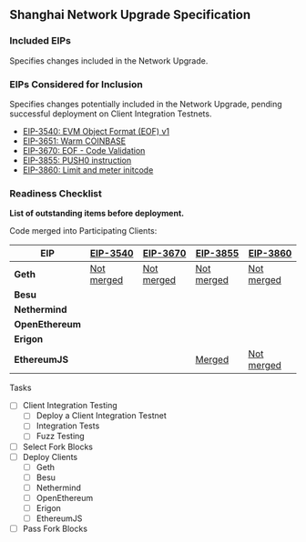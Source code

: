 ## Shanghai Network Upgrade Specification

### Included EIPs
Specifies changes included in the Network Upgrade.

### EIPs Considered for Inclusion
Specifies changes potentially included in the Network Upgrade, pending successful deployment on Client Integration Testnets.

* [EIP-3540: EVM Object Format (EOF) v1](https://eips.ethereum.org/EIPS/eip-3540)
* [EIP-3651: Warm COINBASE](https://eips.ethereum.org/EIPS/eip-3651)
* [EIP-3670: EOF - Code Validation](https://eips.ethereum.org/EIPS/eip-3670)
* [EIP-3855: PUSH0 instruction](https://eips.ethereum.org/EIPS/eip-3855)
* [EIP-3860: Limit and meter initcode](https://eips.ethereum.org/EIPS/eip-3860)

### Readiness Checklist

**List of outstanding items before deployment.**

Code merged into Participating Clients:

| EIP | [EIP-3540](https://eips.ethereum.org/EIPS/eip-3540) | [EIP-3670](https://eips.ethereum.org/EIPS/eip-3670) | [EIP-3855](https://eips.ethereum.org/EIPS/eip-3855) | [EIP-3860](https://eips.ethereum.org/EIPS/eip-3860) |
|------------------|------|------|------|------|
| **Geth**         | [Not merged](https://github.com/ethereum/go-ethereum/pull/22958) | [Not merged](https://github.com/ethereum/go-ethereum/pull/24090) | [Not merged](https://github.com/ethereum/go-ethereum/pull/24039) | [Not merged](https://github.com/ethereum/go-ethereum/pull/23847) |
| **Besu**         | | | | |
| **Nethermind**   | | | | |
| **OpenEthereum** | | | | |
| **Erigon**    | | | | |
| **EthereumJS**   | | | [Merged](https://github.com/ethereumjs/ethereumjs-monorepo/pull/1616) | [Not merged](https://github.com/ethereumjs/ethereumjs-monorepo/pull/1619) |

 Tasks
- [ ] Client Integration Testing
  - [ ] Deploy a Client Integration Testnet
  - [ ] Integration Tests
  - [ ] Fuzz Testing
 - [ ] Select Fork Blocks
 - [ ] Deploy Clients
   - [ ]  Geth
   - [ ]  Besu
   - [ ]  Nethermind
   - [ ]  OpenEthereum
   - [ ]  Erigon
   - [ ]  EthereumJS
 - [ ] Pass Fork Blocks

